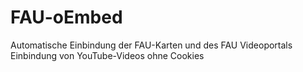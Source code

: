 FAU-oEmbed
==========

Automatische Einbindung der FAU-Karten und des FAU Videoportals
Einbindung von YouTube-Videos ohne Cookies